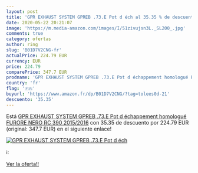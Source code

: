 ```yaml
---
layout: post
title: 'GPR EXHAUST SYSTEM GPREB .73.E Pot d éch al 35.35 % de descuento'
date: 2020-05-22 20:21:07
image: 'https://m.media-amazon.com/images/I/51zivujsn3L._SL200_.jpg'
comments: true
category: ofertas
author: ring
slug: 'B01D7V2CNG-fr'
actualPrice: 224.79 EUR
currency: EUR
price: 224.79
comparePrice: 347.7 EUR
prodname: 'GPR EXHAUST SYSTEM GPREB .73.E Pot d échappement homologué FURORE NERO RC 390 2015/2016'
country: 'fr'
flag: '🇫🇷'
buyurl: 'https://www.amazon.fr/dp/B01D7V2CNG/?tag=tolees0d-21'
descuento: '35.35'
---
```


Está [GPR EXHAUST SYSTEM GPREB .73.E Pot d échappement homologué FURORE NERO RC 390 2015/2016](https://www.amazon.fr/dp/B01D7V2CNG/?tag=tolees0d-21) con 35.35 de descuento por 224.79 EUR (original: 347.7 EUR) en el siguiente enlace!

[![GPR EXHAUST SYSTEM GPREB .73.E Pot d éch](https://m.media-amazon.com/images/I/51zivujsn3L._SL200_.jpg)](https://www.amazon.fr/dp/B01D7V2CNG/?tag=tolees0d-21)

ℹ️:


[Ver la oferta!!](https://www.amazon.fr/dp/B01D7V2CNG/?tag=tolees0d-21)

